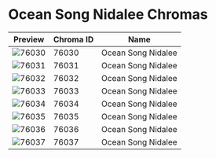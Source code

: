 # Ocean Song Nidalee Chromas



| Preview | Chroma ID | Name |
|---------|-----------|------|
| ![76030](https://raw.communitydragon.org/latest/plugins/rcp-be-lol-game-data/global/default/v1/champion-chroma-images/76/76030.png) | 76030 | Ocean Song Nidalee |
| ![76031](https://raw.communitydragon.org/latest/plugins/rcp-be-lol-game-data/global/default/v1/champion-chroma-images/76/76031.png) | 76031 | Ocean Song Nidalee |
| ![76032](https://raw.communitydragon.org/latest/plugins/rcp-be-lol-game-data/global/default/v1/champion-chroma-images/76/76032.png) | 76032 | Ocean Song Nidalee |
| ![76033](https://raw.communitydragon.org/latest/plugins/rcp-be-lol-game-data/global/default/v1/champion-chroma-images/76/76033.png) | 76033 | Ocean Song Nidalee |
| ![76034](https://raw.communitydragon.org/latest/plugins/rcp-be-lol-game-data/global/default/v1/champion-chroma-images/76/76034.png) | 76034 | Ocean Song Nidalee |
| ![76035](https://raw.communitydragon.org/latest/plugins/rcp-be-lol-game-data/global/default/v1/champion-chroma-images/76/76035.png) | 76035 | Ocean Song Nidalee |
| ![76036](https://raw.communitydragon.org/latest/plugins/rcp-be-lol-game-data/global/default/v1/champion-chroma-images/76/76036.png) | 76036 | Ocean Song Nidalee |
| ![76037](https://raw.communitydragon.org/latest/plugins/rcp-be-lol-game-data/global/default/v1/champion-chroma-images/76/76037.png) | 76037 | Ocean Song Nidalee |